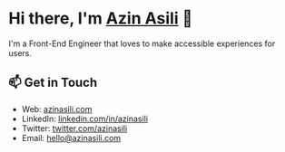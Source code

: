 # Hi there, I'm <a href="https://azinasili.com" target="_blank" rel="noreferrer">Azin Asili</a> 👋

I'm a Front-End Engineer that loves to make accessible experiences for users.

## 📫 Get in Touch

- Web: [azinasili.com][1]
- LinkedIn: [linkedin.com/in/azinasili][2]
- Twitter: [twitter.com/azinasili][3]
- Email: [hello@azinasili.com][4]

[1]:
  https://azinasili.com/?utm_source=github.com&utm_medium=gh-profile-azinasili&utm_campaign=azinasili
[2]: https://www.linkedin.com/in/azinasili
[3]: https://twitter.com/intent/follow?screen_name=azinasili
[4]: hello@azinasili.com

<!--
**azinasili/azinasili** is a ✨ _special_ ✨ repository because its `README.md` (this file) appears on your GitHub profile.

Here are some ideas to get you started:

- 🔭 I’m currently working on ...
- 🌱 I’m currently learning ...
- 👯 I’m looking to collaborate on ...
- 🤔 I’m looking for help with ...
- 💬 Ask me about ...
- 📫 How to reach me: ...
- 😄 Pronouns: ...
- ⚡ Fun fact: ...
-->
